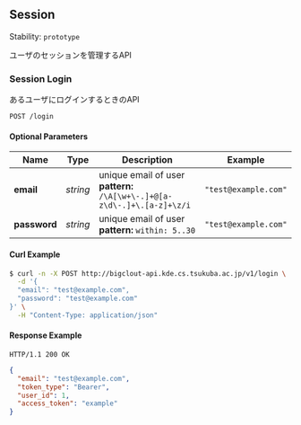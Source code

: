 
## <a name="resource-session">Session</a>

Stability: `prototype`

ユーザのセッションを管理するAPI

### <a name="link-POST-session-/login">Session Login</a>

あるユーザにログインするときのAPI

```
POST /login
```

#### Optional Parameters

| Name | Type | Description | Example |
| ------- | ------- | ------- | ------- |
| **email** | *string* | unique email of user<br/> **pattern:** ` /\A[\w+\-.]+@[a-z\d\-.]+\.[a-z]+\z/i` | `"test@example.com"` |
| **password** | *string* | unique email of user<br/> **pattern:** `within: 5..30` | `"test@example.com"` |


#### Curl Example

```bash
$ curl -n -X POST http://bigclout-api.kde.cs.tsukuba.ac.jp/v1/login \
  -d '{
  "email": "test@example.com",
  "password": "test@example.com"
}' \
  -H "Content-Type: application/json"
```


#### Response Example

```
HTTP/1.1 200 OK
```

```json
{
  "email": "test@example.com",
  "token_type": "Bearer",
  "user_id": 1,
  "access_token": "example"
}
```


